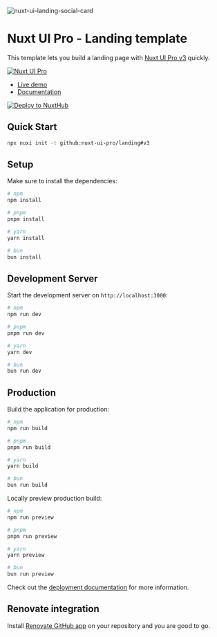 ![nuxt-ui-landing-social-card](https://github.com/user-attachments/assets/299676e9-b798-42b2-85bf-f8eb606993a2)

# Nuxt UI Pro - Landing template

This template lets you build a landing page with [Nuxt UI Pro v3](https://ui3.nuxt.dev/pro) quickly.

[![Nuxt UI Pro](https://img.shields.io/badge/Made%20with-Nuxt%20UI%20Pro-00DC82?logo=nuxt.js&labelColor=020420)](https://ui.nuxt.com/pro)

- [Live demo](https://landing-template.nuxt.dev/)
- [Documentation](https://ui3.nuxt.dev/getting-started/installation/pro/nuxt)

[![Deploy to NuxtHub](https://hub.nuxt.com/button.svg)](https://hub.nuxt.com/new?repo=nuxt-ui-pro/landing)

## Quick Start

```bash [Terminal]
npx nuxi init -t github:nuxt-ui-pro/landing#v3
```

## Setup

Make sure to install the dependencies:

```bash
# npm
npm install

# pnpm
pnpm install

# yarn
yarn install

# bun
bun install
```

## Development Server

Start the development server on `http://localhost:3000`:

```bash
# npm
npm run dev

# pnpm
pnpm run dev

# yarn
yarn dev

# bun
bun run dev
```

## Production

Build the application for production:

```bash
# npm
npm run build

# pnpm
pnpm run build

# yarn
yarn build

# bun
bun run build
```

Locally preview production build:

```bash
# npm
npm run preview

# pnpm
pnpm run preview

# yarn
yarn preview

# bun
bun run preview
```

Check out the [deployment documentation](https://nuxt.com/docs/getting-started/deployment) for more information.

## Renovate integration

Install [Renovate GitHub app](https://github.com/apps/renovate/installations/select_target) on your repository and you are good to go.
